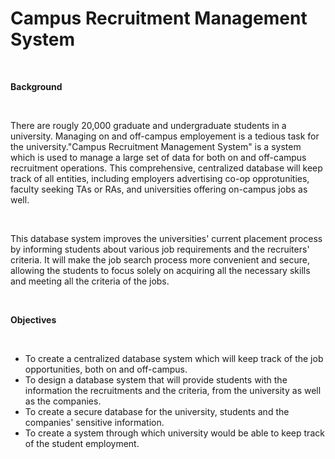 # Campus Recruitment Management System

<br/>

**Background**

<br/>

There are rougly 20,000 graduate and undergraduate students in a university. Managing on and off-campus employement is a tedious task for the university."Campus Recruitment Management System" is a system which is used to manage a large set of data for both on and off-campus recruitment operations. This comprehensive, centralized database will keep track of all entities, including employers advertising co-op opprotunities, faculty seeking TAs or RAs, and universities offering on-campus jobs as well.

<br/>

This database system improves the universities' current placement process by informing students about various job requirements and the recruiters' criteria. It will make the job search process more convenient and secure, allowing the students to focus solely on acquiring all the necessary skills and meeting all the criteria of the jobs.

<br/>

**Objectives**

<br/>

- To create a centralized database system which will keep track of the job opportunities, both on and off-campus.
- To design a database system that will provide students with the information the recruitments and the criteria, from the university as well as the companies.
- To create a secure database for the university, students and the companies' sensitive information.
- To create a system through which university would be able to keep track of the student employment.
